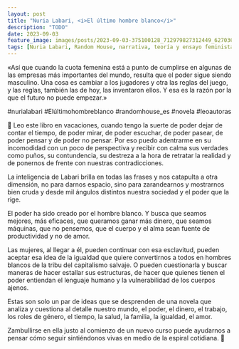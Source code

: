 ```yaml
---
layout: post
title: "Nuria Labari, <i>El último hombre blanco</i>"
description: "TODO"
date: 2023-09-03
feature_image: images/posts/2023-09-03-375100128_712979827312449_6270369271044508887_n_18020069311670571.heic
tags: [Nuria Labari, Random House, narrativa, teoría y ensayo feminista]
---
```


«Así que cuando la cuota femenina está a punto de cumplirse en algunas de las empresas más importantes del mundo, resulta que el poder sigue siendo masculino. Una cosa es cambiar a los jugadores y otra las reglas del juego, y las reglas, también las de hoy, las inventaron ellos. Y esa es la razón por la que el futuro no puede empezar.»
<!--more-->

#nurialabari #Elúltimohombreblanco #randomhouse_es #novela #leoautoras

🐚 Leo este libro en vacaciones, cuando tengo la suerte de poder dejar de contar el tiempo, de poder mirar, de poder escuchar, de poder pasear, de poder pensar y de poder no pensar. Por eso puedo adentrarme en su incomodidad con un poco de perspectiva y recibir con calma sus verdades como puños, su contundencia, su destreza a la hora de retratar la realidad y de ponernos de frente con nuestras contradicciones.

La inteligencia de Labari brilla en todas las frases y nos catapulta a otra dimensión, no para darnos espacio, sino para zarandearnos y mostrarnos bien cruda y desde mil ángulos distintos nuestra sociedad y el poder que la rige. 

El poder ha sido creado por el hombre blanco. Y busca que seamos mejores, más eficaces, que queramos ganar más dinero, que seamos máquinas, que no pensemos, que el cuerpo y el alma sean fuente de productividad y no de amor.

Las mujeres, al llegar a él, pueden continuar con esa esclavitud, pueden aceptar esa idea de la igualdad que quiere convertirnos a todos en hombres blancos de la tribu del capitalismo salvaje. O pueden cuestionarla y buscar maneras de hacer estallar sus estructuras, de hacer que quienes tienen el poder entiendan el lenguaje humano y la vulnerabilidad de los cuerpos ajenos. 

Estas son solo un par de ideas que se desprenden de una novela que analiza y cuestiona al detalle nuestro mundo, el poder, el dinero, el trabajo, los roles de género, el tiempo, la salud, la familia, la igualdad, el amor. 

Zambullirse en ella justo al comienzo de un nuevo curso puede ayudarnos a pensar cómo seguir sintiéndonos vivas en medio de la espiral cotidiana. 🐚
